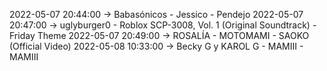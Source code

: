 2022-05-07 20:44:00 -> Babasónicos - Jessico - Pendejo
2022-05-07 20:47:00 -> uglyburger0 - Roblox SCP-3008, Vol. 1 (Original Soundtrack) - Friday Theme
2022-05-07 20:49:00 -> ROSALÍA - MOTOMAMI - SAOKO (Official Video)
2022-05-08 10:33:00 -> Becky G y KAROL G - MAMIII - MAMIII
